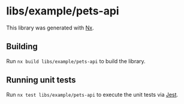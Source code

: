 # libs/example/pets-api

This library was generated with [Nx](https://nx.dev).

## Building

Run `nx build libs/example/pets-api` to build the library.

## Running unit tests

Run `nx test libs/example/pets-api` to execute the unit tests via [Jest](https://jestjs.io).
